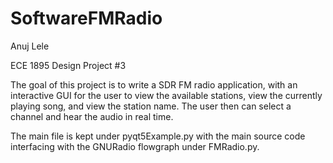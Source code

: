 # SoftwareFMRadio
Anuj Lele

ECE 1895 Design Project #3

The goal of this project is to write a SDR FM radio application, with an interactive GUI for the user to view the available stations, view the currently playing song, and view the station name. The user then can select a channel and hear the audio in real time. 

The main file is kept under pyqt5Example.py with the main source code interfacing with the GNURadio flowgraph under FMRadio.py.


